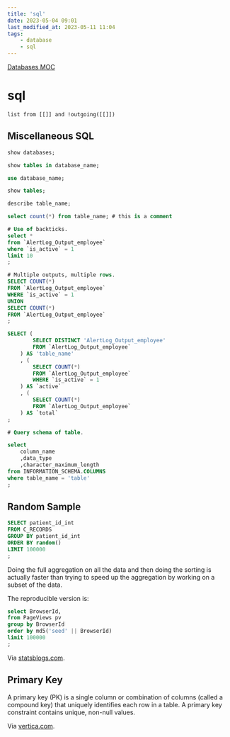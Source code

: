 ```yaml
---
title: 'sql'
date: 2023-05-04 09:01
last_modified_at: 2023-05-11 11:04
tags:
    - database
    - sql
---
```


[Databases MOC](Databases%20MOC.md)

# sql

```dataview
list from [[]] and !outgoing([[]])
```

## Miscellaneous SQL

```sql
show databases;

show tables in database_name;

use database_name;

show tables;

describe table_name;

select count(*) from table_name; # this is a comment

# Use of backticks.
select *
from `AlertLog_Output_employee`
where `is_active` = 1
limit 10
;

# Multiple outputs, multiple rows.
SELECT COUNT(*)
FROM `AlertLog_Output_employee`
WHERE `is_active` = 1
UNION
SELECT COUNT(*)
FROM `AlertLog_Output_employee`
;

SELECT (
        SELECT DISTINCT 'AlertLog_Output_employee'
        FROM `AlertLog_Output_employee`
    ) AS 'table_name'
    , (
        SELECT COUNT(*)
        FROM `AlertLog_Output_employee`
        WHERE `is_active` = 1
    ) AS `active`
    , (
        SELECT COUNT(*)
        FROM `AlertLog_Output_employee`
    ) AS `total`
;

# Query schema of table.

select
    column_name
    ,data_type
    ,character_maximum_length
from INFORMATION_SCHEMA.COLUMNS
where table_name = 'table'
;

```

## Random Sample

```sql
SELECT patient_id_int
FROM C_RECORDS
GROUP BY patient_id_int
ORDER BY random()
LIMIT 100000
;
```

Doing the full aggregation on all the data and then doing the sorting is actually faster than trying to speed up the aggregation by working on a subset of the data.

The reproducible version is:

```sql
select BrowserId,
from PageViews pv
group by BrowserId
order by md5('seed' || BrowserId)
limit 100000
;
```

Via [statsblogs.com](https://web.archive.org/web/20171215121627/http://www.statsblogs.com/2014/02/26/taking-a-random-sample-on-amazon-redshift).

## Primary Key

A primary key (PK) is a single column or combination of columns (called a compound key) that uniquely identifies each row in a table. A primary key constraint contains unique, non-null values.

Via [vertica.com](https://www.vertica.com/docs/8.1.x/HTML/index.htm#Authoring/AdministratorsGuide/Constraints/PrimaryKeyConstraints.htm).
